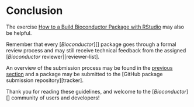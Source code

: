 # Conclusion

The exercise [How to a Build Bioconductor Package with RStudio](http://bioconductor.org/developers/how-to/buildingPackagesForBioc/) may also be helpful.

Remember that every \[*Bioconductor*\]\[\] package goes through a formal review process and may still receive technical feedback from the assigned \[*Bioconductor* reviewer\]\[reviewer-list\].

An overview of the submission process may be found in the [previous section](#subintro) and a package may be submitted to the \[GitHub package submission repository\]\[tracker\].

Thank you for reading these guidelines, and welcome to the \[*Bioconductor*\]\[\] community of users and developers!
